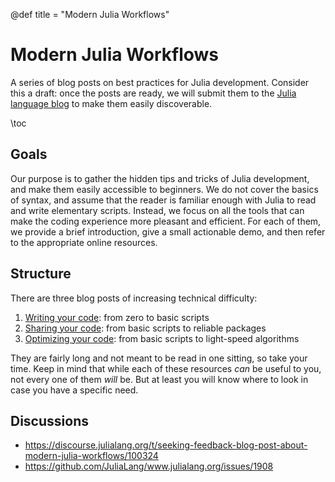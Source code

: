 @def title = "Modern Julia Workflows"

# Modern Julia Workflows

A series of blog posts on best practices for Julia development.
Consider this a draft: once the posts are ready, we will submit them to the [Julia language blog](https://julialang.org/blog/) to make them easily discoverable.

\toc

## Goals

Our purpose is to gather the hidden tips and tricks of Julia development, and make them easily accessible to beginners.
We do not cover the basics of syntax, and assume that the reader is familiar enough with Julia to read and write elementary scripts.
Instead, we focus on all the tools that can make the coding experience more pleasant and efficient.
For each of them, we provide a brief introduction, give a small actionable demo, and then refer to the appropriate online resources.

## Structure

There are three blog posts of increasing technical difficulty:

1. [Writing your code](./pages/writing/): from zero to basic scripts
2. [Sharing your code](./pages/sharing/): from basic scripts to reliable packages
3. [Optimizing your code](./pages/optimizing/): from basic scripts to light-speed algorithms

They are fairly long and not meant to be read in one sitting, so take your time.
Keep in mind that while each of these resources _can_ be useful to you, not every one of them _will_ be.
But at least you will know where to look in case you have a specific need.

## Discussions

* <https://discourse.julialang.org/t/seeking-feedback-blog-post-about-modern-julia-workflows/100324>
* <https://github.com/JuliaLang/www.julialang.org/issues/1908>
